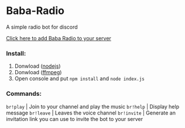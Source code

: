 # Baba-Radio
A simple radio bot for discord

[Click here to add Baba Radio to your server](https://discordapp.com/oauth2/authorize?&client_id=321784105119514625&scope=bot&permissions=470019135)

### Install:
1. Donwload ([nodejs](https://nodejs.org/es/))
2. Donwload ([ffmpeg](https://ffmpeg.org/))
3. Open console and put `npm install` and `node index.js`

### Commands:
`br!play` | Join to your channel and play the music
`br!help` | Display help message
`br!leave` | Leaves the voice channel
`br!invite` | Generate an invitation link you can use to invite the bot to your server
